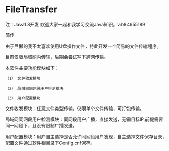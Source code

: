 # FileTransfer
注：Java1.8开发 欢迎大家一起和我学习交流Java知识。v:b84955189

简传

由于巨懒的我不太喜欢使用U盘操作文件，特此开发一个简易的文件传输程序。

目前仅限局域网内传输，后期会尝试写下跨网传输。

本软件主要功能模块如下：

	（1） 文件收发模块
	
	（2） 局域网同网段用户检测模块
	
	（3） 用户配置模块
	

文件收发模块：任意文件类型传输，仅限单个文件传输，可打包传输。

局域网同网段用户检测模块：同网段用户广播，直接发送，无需目标IP,前提需要同一网段下，且没有限制广播发送。

用户配置模块：用户自主选择是否允许同网段用户发现，自主选择文件保存目录，配置文件通过软件根目录下Config.cnf保存。

